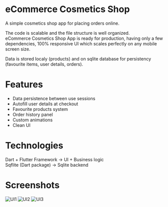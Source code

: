 # eCommerce Cosmetics Shop

A simple cosmetics shop app for placing orders online.  

The code is scalable and the file structure is well organized.  
eCommerce Cosmetics Shop App is ready for production, having only a few dependencies, 100% responsive UI which scales perfectly on any mobile screen size.  

Data is stored localy (products) and on sqlite database for persistency (favourite items, user details, orders).

# Features
- Data persistence between use sessions
- Autofill user details at checkout
- Favourite products system
- Order history panel
- Custom animations
- Clean UI

# Technologies

Dart + Flutter Framework -> UI + Business logic  
Sqflite (Dart package) -> Sqlite backend

# Screenshots
![UI1](https://user-images.githubusercontent.com/55505135/147699974-37bfc329-52e0-4c14-9f33-bda63bf51dff.png)
![UI2](https://user-images.githubusercontent.com/55505135/147699976-199af709-cafa-437e-a5f0-f620dcb860b4.png)
![UI3](https://user-images.githubusercontent.com/55505135/147699977-ee322780-c323-4a6e-91c2-bb9b98f89baf.png)
